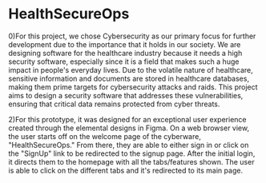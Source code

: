 # HealthSecureOps
0)For this project, we chose Cybersecurity as our primary focus for further development due to the importance that it holds in our society. We are designing software for the healthcare industry because it needs a high security software, especially since it is a field that makes such a huge impact in people's everyday lives. Due to the volatile nature of healthcare, sensitive information and documents are stored in healthcare databases, making them prime targets for cybersecurity attacks and raids. This project aims to design a security software that addresses these vulnerabilities, ensuring that critical data remains protected from cyber threats.

2)For this prototype, it was designed for an exceptional user experience created through the elemental designs in Figma. On a web browser view, the user starts off on the welcome page of the cyberware, "HealthSecureOps." From there, they are able to either sign in or click on the "SignUp" link to be redirected to the signup page. After the initial login, it directs them to the homepage with all the tabs/features shown. The user is able to click on the different tabs and it's redirected to its main page.
